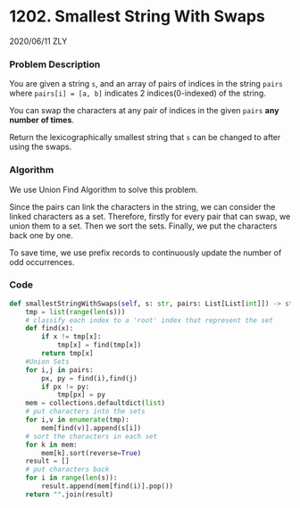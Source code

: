 # 1202. Smallest String With Swaps

2020/06/11 ZLY

### Problem Description

You are given a string `s`, and an array of pairs of indices in the string `pairs` where `pairs[i] = [a, b]` indicates 2 indices(0-indexed) of the string.

You can swap the characters at any pair of indices in the given `pairs` **any number of times**.

Return the lexicographically smallest string that `s` can be changed to after using the swaps.



### Algorithm

We use Union Find Algorithm to solve this problem.

Since the pairs can link the characters in the string, we can consider the linked characters as a set. Therefore, firstly for every pair that can swap, we union them to a set. Then we sort the sets. Finally, we put the characters back one by one.

To save time, we use prefix records to continuously update the number of odd occurrences.



### Code

```python
def smallestStringWithSwaps(self, s: str, pairs: List[List[int]]) -> str:
    tmp = list(range(len(s)))
    # classify each index to a 'root' index that represent the set
    def find(x):
        if x != tmp[x]:
            tmp[x] = find(tmp[x])
        return tmp[x]
    #Union Sets
    for i,j in pairs:
        px, py = find(i),find(j)
        if px != py:
            tmp[px] = py
    mem = collections.defaultdict(list)
    # put characters into the sets
    for i,v in enumerate(tmp):
        mem[find(v)].append(s[i])
    # sort the characters in each set
    for k in mem:
        mem[k].sort(reverse=True)
    result = []
    # put characters back
    for i in range(len(s)):
        result.append(mem[find(i)].pop())
    return "".join(result)
```